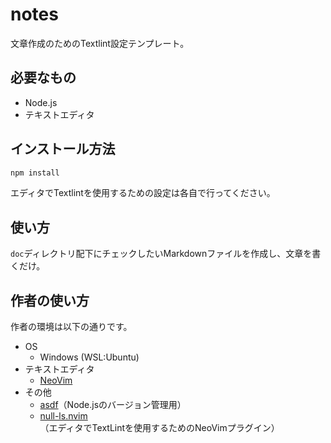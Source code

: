 # notes

文章作成のためのTextlint設定テンプレート。

## 必要なもの

- Node.js
- テキストエディタ

## インストール方法

```bash
npm install
```

エディタでTextlintを使用するための設定は各自で行ってください。

## 使い方

`doc`ディレクトリ配下にチェックしたいMarkdownファイルを作成し、文章を書くだけ。

## 作者の使い方

作者の環境は以下の通りです。

- OS
  - Windows (WSL:Ubuntu)
- テキストエディタ
  - [NeoVim](https://neovim.io/)
- その他
  - [asdf](https://asdf-vm.com/)（Node.jsのバージョン管理用）
  - [null-ls.nvim](https://github.com/jose-elias-alvarez/null-ls.nvim)（エディタでTextLintを使用するためのNeoVimプラグイン）
